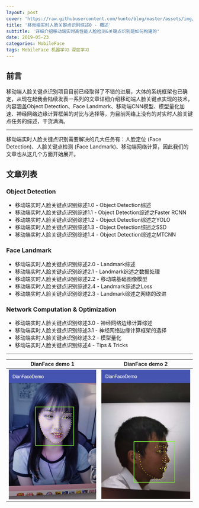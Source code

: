 ```yaml
---
layout: post
cover: 'https://raw.githubusercontent.com/hunto/blog/master/assets/img/MobileFace/1557218626175-740b5cc3ba19bfc98054e9483c69cf4b.jpg'
title: '移动端实时人脸关键点识别综述0 - 概述'
subtitle: '详细介绍移动端实时高性能人脸检测&关键点识别是如何构建的'
date: 2019-05-23
categories: MobileFace
tags: MobileFace 机器学习 深度学习
---
```



## 前言

移动端人脸关键点识别项目目前已经取得了不错的进展，大体的系统框架也已确定，从现在起我会陆续发表一系列的文章详细介绍移动端人脸关键点实现的技术，内容涵盖Object Detection、Face Landmark、移动端CNN模型、模型量化加速、神经网络边缘计算框架的对比与选择等，为目前网络上没有的对实时人脸关键点任务的综述，干货满满。

---

移动端实时人脸关键点识别需要解决的几大任务有：人脸定位 (Face Detection)、人脸关键点检测 (Face Landmark)、移动端网络计算，因此我们的文章也从这几个方面开始展开。

## 文章列表

### Object Detection

* 移动端实时人脸关键点识别综述1.0 - Object Detection综述
* 移动端实时人脸关键点识别综述1.1 - Object Detection综述之Faster RCNN
* 移动端实时人脸关键点识别综述1.2 - Object Detection综述之YOLO
* 移动端实时人脸关键点识别综述1.3 - Object Detection综述之SSD
* 移动端实时人脸关键点识别综述1.4 - Object Detection综述之MTCNN

### Face Landmark
* 移动端实时人脸关键点识别综述2.0 - Landmark综述
* 移动端实时人脸关键点识别综述2.1 - Landmark综述之数据处理
* 移动端实时人脸关键点识别综述2.2 - 移动端基础图像模型
* 移动端实时人脸关键点识别综述2.4 - Landmark综述之Loss
* 移动端实时人脸关键点识别综述2.3 - Landmark综述之网络的改进

### Network Computation & Optimization
* 移动端实时人脸关键点识别综述3.0 - 神经网络边缘计算综述
* 移动端实时人脸关键点识别综述3.1 - 神经网络边缘计算框架的选择
* 移动端实时人脸关键点识别综述3.2 - 模型量化
* 移动端实时人脸关键点识别综述4 - Tips & Tricks

---
|DianFace demo 1|DianFace demo 2|
|:--:|:--:|
|![0_1557218624098_740B5CC3BA19BFC98054E9483C69CF4B.jpg](https://raw.githubusercontent.com/hunto/blog/master/assets/img/MobileFace/1557218626175-740b5cc3ba19bfc98054e9483c69cf4b.jpg) |![0_1557218451940_a6bfda73-dac9-4368-b9b0-4ac51ff0732d-image.png](https://raw.githubusercontent.com/hunto/blog/master/assets/img/MobileFace/1557218454594-a6bfda73-dac9-4368-b9b0-4ac51ff0732d-image.png) |

